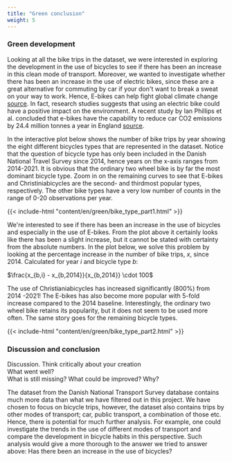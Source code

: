 ```yaml
---
title: "Green conclusion"
weight: 5
---
```


### Green development

Looking at all the bike trips in the dataset, we were interested in exploring the development in the use of bicycles to see if there has been an increase in this clean mode of transport. Moreover, we wanted to investigate whether there has been an increase in the use of electric bikes, since these are a great alternative for commuting by car if your don't want to break a sweat on your way to work. Hence, E-bikes can help fight global climate change [source](https://www.cycleguard.co.uk/how-green-are-ebikes). In fact, research studies suggests that using an electric bike could have a positive impact on the environment. A recent study by Ian Phillips et al. concluded that e-bikes have the capability to reduce car CO2 emissions by 24.4 million tonnes a year in England [source](https://www.sciencedirect.com/science/article/pii/S0967070X21003401). 

In the interactive plot below shows the number of bike trips by year showing the eight different bicycles types that are represented in the dataset. Notice that the question of bicycle type has only been included in the Danish National Travel Survey since 2014, hence years on the x-axis ranges from 2014-2021. It is obvious that the ordinary two wheel bike is by far the most dominant bicycle type. Zoom in on the remaining curves to see that E-bikes and Christiniabicycles are the second- and thirdmost popular types, respectively. The other  bike types have a very low number of counts in the range of 0-20 observations per year. 

{{< include-html "content/en/green/bike_type_part1.html" >}}

We're interested to see if there has been an increase in the use of bicycles and especially in the use of E-bikes. From the plot above it certainly looks like there has been a slight increase, but it cannot be stated with certainty from the absolute numbers. In the plot below, we solve this problem by looking at the percentage increase in the number of bike trips, $x$, since 2014. Calculated for year $i$ and bicycle type $b$:

$\frac{x_{b,i} - x_{b,2014}}{x_{b,2014}} \cdot 100$

The use of Christianiabicycles has increased significantly (800%) from 2014 -2021! The E-bikes has also become more popular with 5-fold increase compared to the 2014 baseline. Interestingly, the ordinary two wheel bike retains its popularity, but it does not seem to be used more often. The same story goes for the remaining bicycle types.

{{< include-html "content/en/green/bike_type_part2.html" >}}

### Discussion and conclusion

Discussion. Think critically about your creation <br/>
What went well?<br/>
What is still missing? What could be improved? Why?

The dataset from the Danish National Transport Survey database contains much more data than what we have filtered out in this project. We have chosen to focus on bicycle trips, however, the dataset also contains trips by other modes of transport; car, public transport, a combination of those etc. Hence, there is potential for much further analysis. For example, one could investigate the trends in the use of different modes of transport and compare the development in bicycle habits in this perspective. Such analysis would give a more thorough to the answer we tried to answer above: Has there been an increase in the use of bicycles?
